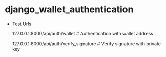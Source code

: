 # django_wallet_authentication

- Test Urls
  
  127.0.0.1:8000/api/auth/wallet   # Authentication with wallet address
  
  127.0.0.1:8000/api/auth/verify_signature  # Verify signature with private key
